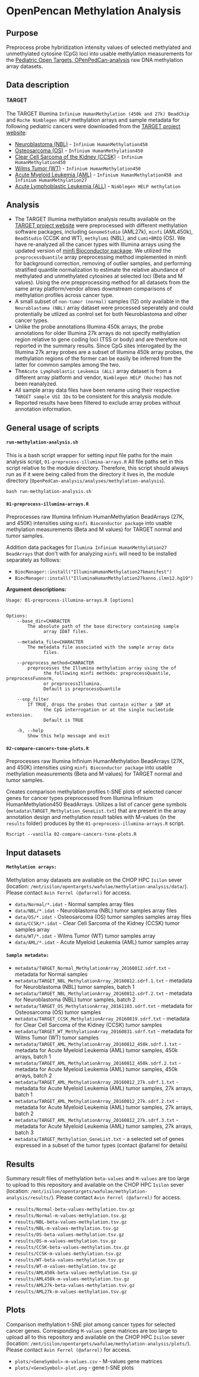 # OpenPencan Methylation Analysis

## Purpose

Preprocess probe hybridization intensity values of selected methylated and unmethylated cytosine (CpG) loci into usable methylation measurements for the [Pediatric Open Targets, OPenPedCan-analysis](https://github.com/PediatricOpenTargets/OpenPedCan-analysis) raw DNA methylation array datasets. 

## Data description 

#### TARGET
The TARGET Illumina `Infinium HumanMethylation (450k and 27k) BeadChip` and `Roche Nimblegen HELP` methylation arrays and sample metadata for following pediatric cancers were downloaded from the [TARGET project website](https://ocg.cancer.gov/programs/target/target-methods):
 
- [Neuroblastoma (NBL)](https://target-data.nci.nih.gov/Public/NBL/methylation_array/) - `Infinium HumanMethylation450`
- [Osteosarcoma (OS)](https://target-data.nci.nih.gov/Public/OS/methylation_array/) - `Infinium HumanMethylation450`
- [Clear Cell Sarcoma of the Kidney (CCSK)](https://target-data.nci.nih.gov/Public/CCSK/methylation_array/) - `Infinium HumanMethylation450`
- [Wilms Tumor (WT)](https://target-data.nci.nih.gov/Public/WT/methylation_array/) - `Infinium HumanMethylation450`
- [Acute Myeloid Leukemia (AML)](https://target-data.nci.nih.gov/Public/AML/methylation_array/) - `Infinium HumanMethylation450 and Infinium HumanMethylation27`
- [Acute Lymphoblastic Leukemia (ALL)](https://target-data.nci.nih.gov/Public/ALL/methylation_array/Phase2/) - `Nimblegen HELP methylation`

## Analysis

- The TARGET Illumina methylation analysis results available on the [TARGET project website](https://ocg.cancer.gov/programs/target/target-methods) were preprocessed with different methylation software packages, including `GenomeStudio` (AML27k), `minfi` (AML450k), `BeadStudio` (CCSK and WT), `methylumi` (NBL), and `Lumi+BMIQ` (OS). We have re-analyzed all the cancer types with Illumina arrays using the updated version of [minfi Bioconductor package](https://academic.oup.com/bioinformatics/article/33/4/558/2666344). We utilized the `preprocessQuantile` array preprocessing method implemented in minfi for background correction, removing of outlier samples, and performing stratified quantile normalization to estimate the relative abundance of methylated and unmethylated cytosines at selected loci (Beta and M values). Using the one prepprocessing method for all datasets from the same array platform/vendor allows downstream comparisons of methylation profiles across cancer type.
- A small subset of `non-tumor (normal)` samples (12) only available in the `Neuroblastoma (NBL)` array dataset were processed seperately and could protentially be utlized as control set for both Neuroblastoma and other cancer types. 
- Unlike the probe annotations Illumina 450k arrays, the probe annotations for older Illumina 27k arrays do not specify methylation region relative to gene coding loci (TSS or body) and are therefore not reported in the summary results. Since CpG sites interogated by the Illumina 27k array probes are a subset of Illumina 450k array probes, the methylation regions of the former can be easily be inferred from the latter for common samples among the two. 
- The`Acute Lymphoblastic Leukemia (ALL)` array dataset is from a different array platform and vendor, `Nimblegen HELP (Roche)` has not been reanalyzed.
- All sample array data files have been rename using their respective `TARGET sample USI IDs` to be consistent for this analysis module.
- Reported results have been filtered to exclude array probes without annotation information.


## General usage of scripts


#### `run-methylation-analysis.sh`
This is a bash script wrapper for setting input file paths for the main analysis script, `01-preprocess-illumina-arrays.R` All file paths set in this script relative to the module directory. Therefore, this script should always run as if it were being called from the directory it lives in, the module directory (`OpenPedCan-analysis/analyses/methylation-analysis`).

```
bash run-methylation-analysis.sh
```

#### `01-preprocess-illumina-arrays.R`
Preprocesses raw Illumina Infinium HumanMethylation BeadArrays (27K, and 450K) intensities using `minfi Bioconductor package` into usable methylation measurements (Beta and M values) for TARGET normal and tumor samples. 

Addition data packages for `Ilumina Infinium HumanMethylation27 BeadArrays` that don't with for analyzing `minfi` will need to be installed separately as folllows:
- `BiocManager::install("IlluminaHumanMethylation27kmanifest")`
- `BiocManager::install("IlluminaHumanMethylation27kanno.ilmn12.hg19")`

**Argument descriptions:**
```
Usage: 01-preprocess-illumina-arrays.R [options]


Options:
	--base_dir=CHARACTER
		The absolute path of the base directory containing sample 
              array IDAT files.

	--metadata_file=CHARACTER
		The metedata file associated with the sample array data
              files.

	--preprocess_method=CHARACTER
		preprocesses the Illumina methylation array using the of
              the following minfi methods: preprocessQuantile, preprocessFunnorm, 
              or preprocessIllumina.
              Default is preprocessQuantile

	--snp_filter
		If TRUE, drops the probes that contain either a SNP at
              the CpG interrogation or at the single nucleotide extension.
              Default is TRUE

	-h, --help
		Show this help message and exit
```

#### `02-compare-cancers-tsne-plots.R`
Preprocesses raw Illumina Infinium HumanMethylation BeadArrays (27K, and 450K) intensities using `minfi Bioconductor package` into usable methylation measurements (Beta and M values) for TARGET normal and tumor samples.

Creates comparison methylation profiles t-SNE plots of selected cancer genes for cancer types preprocessed from Illumina Infinium HumanMethylation450 BeadArrays. Utilizes a list of cancer gene symbols (`metadata\TARGET_Methylation_GeneList.txt`) that are present in the array annotation design and methylation result tables with M-values (in the `results` folder) produces by the `01-preprocess-illumina-arrays.R` script.

```
Rscript --vanilla 02-compare-cancers-tsne-plots.R
```

## Input datasets

#### `Methylation arrays:`
Methylation array datasets are avaliable on the CHOP HPC `Isilon` sever (location: `/mnt/isilon/opentargets/wafulae/methylation-analysis/data/`). Please contact `Avin Ferrel (@afarrel)` for access. 
- `data/Normal/*.idat` - Normal samples array files
- `data/NBL/*.idat` - Neuroblastoma (NBL) tumor samples array files
- `data/OS/*.idat` - Osteosarcoma (OS) tumor samples samples array files
- `data/CCSK/*.idat` - Clear Cell Sarcoma of the Kidney (CCSK) tumor samples array
- `data/WT/*.idat` - Wilms Tumor (WT) tumor samples array
- `data/AML/*.idat` - Acute Myeloid Leukemia (AML) tumor samples array


#### `Sample metadata:`
- `metadata/TARGET_Normal_MethylationArray_20160812.sdrf.txt` - metadata for Normal samples
- `metadata/TARGET_NBL_MethylationArray_20160812.sdrf.1.txt` - metadata for Neuroblastoma (NBL) tumor samples, batch 1
- `metadata/TARGET_NBL_MethylationArray_20160812.sdrf.2.txt` - metadata for Neuroblastoma (NBL) tumor samples, batch 2
- `metadata/TARGET_OS_MethylationArray_20161103.sdrf.txt` - metadata for Osteosarcoma (OS) tumor samples
- `metadata/TARGET_CCSK_MethylationArray_20160819.sdrf.txt` - metadata for Clear Cell Sarcoma of the Kidney (CCSK) tumor samples
- `metadata/TARGET_WT_MethylationArray_20160831.sdrf.txt` - metadata for Wilms Tumor (WT) tumor samples
- `metadata/TARGET_AML_MethylationArray_20160812_450k.sdrf.1.txt` - metadata for Acute Myeloid Leukemia (AML) tumor samples, 450k arrays, batch 1
- `metadata/TARGET_AML_MethylationArray_20160812_450k.sdrf.2.txt` - metadata for Acute Myeloid Leukemia (AML) tumor samples, 450k arrays, batch 2
- `metadata/TARGET_AML_MethylationArray_20160812_27k.sdrf.1.txt` - metadata for Acute Myeloid Leukemia (AML) tumor samples, 27k arrays, batch 1
- `metadata/TARGET_AML_MethylationArray_20160812_27k.sdrf.2.txt` - metadata for Acute Myeloid Leukemia (AML) tumor samples, 27k arrays, batch 2
- `metadata/TARGET_AML_MethylationArray_20160812_27k.sdrf.3.txt` - metadata for Acute Myeloid Leukemia (AML) tumor samples, 27k arrays, batch 3
- `metadata/TARGET_Methylation_GeneList.txt` - a selected set of genes expressed in a subset of the tumor types (contact @afarrel for details)

## Results
Summary result files of methylation `beta-values` and `M-values` are too large to upload to this repository and available on the CHOP HPC `Isilon` sever (location: `/mnt/isilon/opentargets/wafulae/methylation-analysis/results/`). Please contact `Avin Ferrel (@afarrel)` for access.
- `results/Normal-beta-values-methylation.tsv.gz`
- `results/Normal-m-values-methylation.tsv.gz`
- `results/NBL-beta-values-methylation.tsv.gz`
- `results/NBL-m-values-methylation.tsv.gz`
- `results/OS-beta-values-methylation.tsv.gz`
- `results/OS-m-values-methylation.tsv.gz`
- `results/CCSK-beta-values-methylation.tsv.gz`
- `results/CCSK-m-values-methylation.tsv.gz`
- `results/WT-beta-values-methylation.tsv.gz`
- `results/WT-m-values-methylation.tsv.gz`
- `results/AML450k-beta-values-methylation.tsv.gz`
- `results/AML450k-m-values-methylation.tsv.gz`
- `results/AML27k-beta-values-methylation.tsv.gz`
- `results/AML27k-m-values-methylation.tsv.gz`

## Plots
Comparison methylation t-SNE plot among cancer types for selected cancer genes. Corresponding `M-values` gene matrices are too large to upload all to this repository and available on the CHOP HPC `Isilon` sever (location: `/mnt/isilon/opentargets/wafulae/methylation-analysis/plots/`). Please contact `Avin Ferrel (@afarrel)` for access.
- `plots/<GeneSymbol>-m-values.csv` - M-values gene matrices 
- `plots/<GeneSymbol>-plot.png` - gene t-SNE plots

